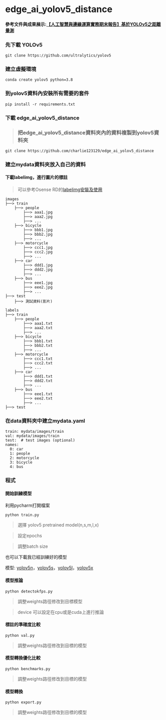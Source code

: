 # edge_ai_yolov5_distance
#### 參考文件與成果展示:[【人工智慧與邊緣運算實務期末報告】基於YOLOv5之距離量測](https://hackmd.io/YMHAvP2JS-mq_fR6kTGGgA)
### 先下載 YOLOv5
```
git clone https://github.com/ultralytics/yolov5
```
### 建立虛擬環境
```
conda create yolov5 python=3.8
```
### 到yolov5資料內安裝所有需要的套件
```
pip install -r requirements.txt
```
### 下載 edge_ai_yolov5_distance
>### 把edge_ai_yolov5_distance資料夾內的資料複製到yolov5資料夾
```
git clone https://github.com/charlie123129/edge_ai_yolov5_distance
```

### 建立mydata資料夾放入自己的資料
#### 下載labelimg，進行圖片的標註 

>可以參考Osense RD的[labelimg安裝及使用](https://hackmd.io/@osense-rd-public/H1ekDPqBt
)
```
images
├──> train
    ├──> people
        ├──> aaa1.jpg
        ├──> aaa2.jpg
        ├──> ...
    ├──> bicycle
        ├──> bbb1.jpg
        ├──> bbb2.jpg
        ├──> ...
    ├──> motorcycle
        ├──> ccc1.jpg
        ├──> ccc2.jpg
        ├──> ...
    ├──> car
        ├──> ddd1.jpg
        ├──> ddd2.jpg
        ├──> ...
    ├──> bus
        ├──> eee1.jpg
        ├──> eee2.jpg
        ├──> ...
├──> test
    ├──> 測試資料(影片)
    
labels
├──> train
    ├──> people
        ├──> aaa1.txt
        ├──> aaa2.txt
        ├──> ...
    ├──> bicycle
        ├──> bbb1.txt
        ├──> bbb2.txt
        ├──> ...
    ├──> motorcycle
        ├──> ccc1.txt
        ├──> ccc2.txt
        ├──> ...
    ├──> car
        ├──> ddd1.txt
        ├──> ddd2.txt
        ├──> ...
    ├──> bus
        ├──> eee1.txt
        ├──> eee2.txt
        ├──> ...
├──> test

```


### 在data資料夾中建立mydata.yaml
```
train: mydata/images/train  
val: mydata/images/train  
test:  # test images (optional)
names:
  0: car
  1: people
  2: motorcycle
  3: bicycle
  4: bus
``` 
### 程式
#### 開始訓練模型
利用pycharm打開檔案
```
python train.py
```
>選擇 yolov5 pretrained model(n,s,m,l,x)

>設定epochs

>調整batch size
    
也可以下載我已經訓練好的模型

模型: [yolov5n](https://drive.google.com/drive/folders/1K6Cmw5afntxrE60opEUkKJL9bbef1Wjy?usp=drive_link)，[yolov5s](https://drive.google.com/drive/folders/13robTq2GvFvhzL27MX-V72BDdnh63vPD?usp=drive_link)，[yolov5l](https://drive.google.com/drive/folders/1PJ6Dm10NBw5YAPmJ3Z93ivkFzhHN8WiM?usp=drive_link)，[yolov5x](https://drive.google.com/drive/folders/1IFoxxRb1d622zvpLBirgcpCRqSMEqLEb?usp=drive_link)


 
#### 模型推論
```
python detectokfps.py
```
>調整weights路徑修改到目標模型

>device 可以設定在cpu或是cuda上進行推論


#### 標註的準確度比較
```
python val.py
```
>調整weights路徑修改到目標的模型


#### 模型轉換優化比較
```
python benchmarks.py
```
>調整weights路徑修改到目標的模型


#### 模型轉換
```
python export.py
```
>調整weights路徑修改到目標的模型

